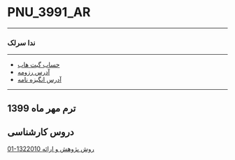 # PNU_3991_AR
----------
### ندا سرلک 

---
+ [حساب گیت هاب](https://github.com/neda-sarlak/)
+ [آدرس رزومه](https://neda-sarlak.github.io/resume/)
+ [آدرس انگیزه نامه](https://neda-sarlak.github.io/sop/)


-------------------
## ترم مهر ماه 1399

## دروس کارشناسی

[01-1322010 روش پژوهش و ارائه ](https://github.com/AliRazavi-edu/PNU_3991/tree/master/_BSc/ResearchAndPresentationMethods)